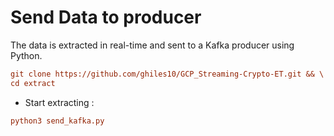 # Send Data to producer

The data is extracted in real-time and sent to a Kafka producer using Python.

``` ini
git clone https://github.com/ghiles10/GCP_Streaming-Crypto-ET.git && \
cd extract
```

- Start extracting : 

```ini 
python3 send_kafka.py
```


